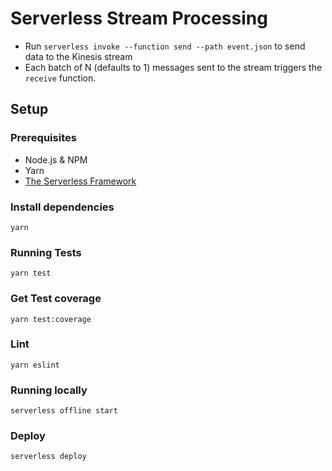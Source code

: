 # Serverless Stream Processing

- Run `serverless invoke --function send --path event.json` to send data to the Kinesis stream
- Each batch of N (defaults to 1) messages sent to the stream triggers the `receive` function.

## Setup

### Prerequisites

- Node.js & NPM
- Yarn
- [The Serverless Framework](https://serverless.com/framework/)

### Install dependencies

```
yarn
```

### Running Tests

```
yarn test
```

### Get Test coverage

```
yarn test:coverage
```

### Lint

```
yarn eslint
```

### Running locally
```
serverless offline start
```

### Deploy

```
serverless deploy
```
